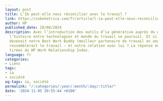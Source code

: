 ```yaml
---
layout: post
title: L’IA peut-elle nous réconcilier avec le travail ?
link: https://usbeketrica.com/fr/article/l-ia-peut-elle-nous-reconcilier-avec-le-travail
author: HP
published_date: 28/08/2024
description: Avec l’introduction des outils d’ia générative auprès du grand public,
  l’histoire entre technologies et monde du travail se poursuit. Et si l’ia générative
  devenait notre Best Work Buddy (meilleur partenaire de travail en anglais), à quoi
  ressemblerait le travail – et notre relation avec lui ? La réponse en trois hypothèses
  tirées du HP Work Relationship Index.
language: fr
categories:
- Liens
tags:
- ia
- société
og-tags: ia, société
permalink: "/:categories/:year/:month/:day/:title/"
date: '2024-11-05 20:55:44 +0100'
---
```

